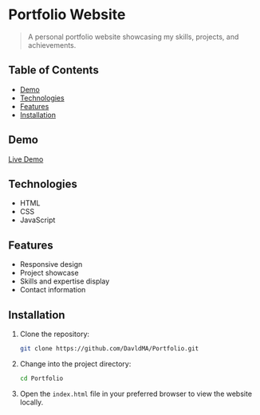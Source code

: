 # Portfolio Website

> A personal portfolio website showcasing my skills, projects, and achievements.

## Table of Contents

- [Demo](#demo)
- [Technologies](#technologies)
- [Features](#features)
- [Installation](#installation)

## Demo

[Live Demo](https://portfolio-beige-ten-18.vercel.app)

## Technologies

- HTML
- CSS
- JavaScript

## Features

- Responsive design
- Project showcase
- Skills and expertise display
- Contact information

## Installation

1. Clone the repository:

   ```bash
   git clone https://github.com/DavldMA/Portfolio.git
   ```

2. Change into the project directory:

   ```bash
   cd Portfolio
   ```

3. Open the `index.html` file in your preferred browser to view the website locally.
